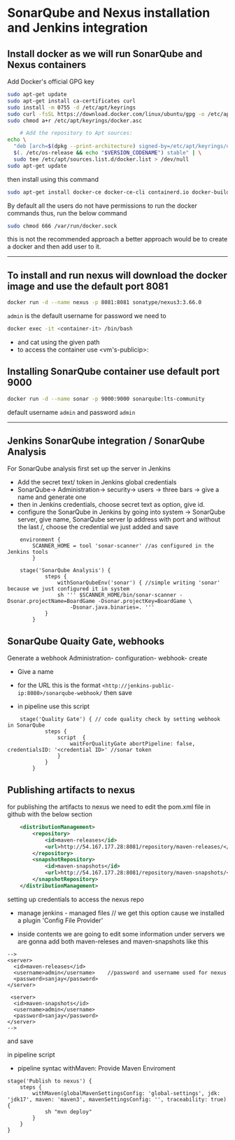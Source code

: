 # SonarQube and Nexus installation and Jenkins integration

## Install docker as we will run SonarQube and Nexus containers

Add Docker's official GPG key

```bash	
sudo apt-get update
sudo apt-get install ca-certificates curl
sudo install -m 0755 -d /etc/apt/keyrings
sudo curl -fsSL https://download.docker.com/linux/ubuntu/gpg -o /etc/apt/keyrings/docker.asc
sudo chmod a+r /etc/apt/keyrings/docker.asc

	# Add the repository to Apt sources:
echo \
  "deb [arch=$(dpkg --print-architecture) signed-by=/etc/apt/keyrings/docker.asc] https://download.docker.com/linux/ubuntu \
  $(. /etc/os-release && echo "$VERSION_CODENAME") stable" | \
  sudo tee /etc/apt/sources.list.d/docker.list > /dev/null
sudo apt-get update
 ```
then install using this command
```bash
sudo apt-get install docker-ce docker-ce-cli containerd.io docker-buildx-plugin docker-compose-plugin
```
By default all the users do not have permissions to run the docker commands thus, run the below command
```bash
sudo chmod 666 /var/run/docker.sock
```
this is not the recommended approach a better approach would be to create a docker and then add user to it.

---
## To install and run nexus will download the docker image and use the default port 8081
```bash
docker run -d --name nexus -p 8081:8081 sonatype/nexus3:3.66.0
```
```admin``` is the default username for password we need to 
```bash
docker exec -it <container-it> /bin/bash
```
- and cat using the given path
- to access the container use <vm's-publicip>:<exposed-port>

## Installing SonarQube container use default port 9000
```bash
docker run -d --name sonar -p 9000:9000 sonarqube:lts-community
```
default username ```admin``` and password ```admin```

---

## Jenkins SonarQube integration / SonarQube Analysis
	
For SonarQube analysis first set up the server in Jenkins
- Add the secret text/ token in Jenkins global credentials
- SonarQube-> Administration-> security-> users -> three bars -> give a name and generate one
- then in Jenkins credentials, choose secret text as option, give id.
- configure the SonarQube in Jenkins by going into system -> SonarQube server, give name, SonarQube server Ip address with port and without the last /, choose the credential we just added and save
		
```
	environment {
        SCANNER_HOME = tool 'sonar-scanner' //as configured in the Jenkins tools 
		}
```
```		
	stage('SonarQube Analysis') {
            steps {
                withSonarQubeEnv('sonar') { //simple writing 'sonar' because we just configured it in system
                sh ''' $SCANNER_HOME/bin/sonar-scanner -Dsonar.projectName=BoardGame -Dsonar.projectKey=BoardGame \
                    -Dsonar.java.binaries=. '''    
            }
        }
```
## SonarQube Quaity Gate, webhooks

Generate a webhook
	Administration- configuration- webhook- create
- Give a name
- for the URL this is the format
```<http://jenkins-public-ip:8080>/sonarqube-webhook/``` then save
				
- in pipeline use this script
```
	stage('Quality Gate') { // code quality check by setting webhook in SonarQube
            steps {
                script  {
                    waitForQualityGate abortPipeline: false, credentialsID: '<credential ID>' //sonar token
                }
            }
        }
```
## Publishing artifacts to nexus 

for publishing the artifacts to nexus we need to edit the pom.xml file in github with the below section
```xml
	<distributionManagement>
		<repository>
			<id>maven-releases</id>
			<url>http://54.167.177.28:8081/repository/maven-releases/</url> // get the url from nexus - browse - maven releases
		</repository>
		<snapshotRepository>
			<id>maven-snapshots</id>
			<url>http://54.167.177.28:8081/repository/maven-snapshots/</url>
		</snapshotRepository>
	</distributionManagement>
```
			
setting up credentials to access the nexus repo 
- manage jenkins - managed files // we get this option cause we installed a plugin 'Config File Provider'

- inside contents we are going to edit some information
  under servers we are gonna add both maven-releses and maven-snapshots like this
```
-->
<server>
  <id>maven-releases</id>
  <username>admin</username>	//password and username used for nexus
  <password>sanjay</password>
</server>

 <server>
  <id>maven-snapshots</id>
  <username>admin</username>
  <password>sanjay</password>
</server>
-->
```
and save
		
in pipeline script
- pipeline syntac withMaven: Provide Maven Enviroment

```
stage('Publish to nexus') {
	steps {
		withMaven(globalMavenSettingsConfig: 'global-settings', jdk: 'jdk17', maven: 'maven3', mavenSettingsConfig: '', traceability: true) {
			sh "mvn deploy"
		}
	}
}
```

			


